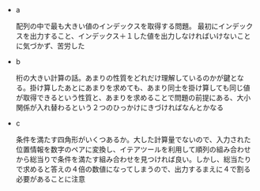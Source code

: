 - a
    
    配列の中で最も大きい値のインデックスを取得する問題。
    最初にインデックスを出力すること、インデックス＋１した値を出力しなければいけないことに気づかず、苦労した
    
- b
    
    桁の大きい計算の話。あまりの性質をどれだけ理解しているのかが鍵となる。掛け算したあとにあまりを求めても、あまり同士を掛け算しても同じ値が取得できるという性質と、あまりを求めることで問題の前提にある、大小関係が入れ替わるという２つのひっかけにきづければなんとかなる
    
- c
    
    条件を満たす四角形がいくつあるか。大した計算量でないので、入力された位置情報を数字のペアに変換し、イテアツールを利用して順列の組み合わせから総当りで条件を満たす組み合わせを見つければ良い。しかし、総当たりで求めると答えの４倍の数値になってしまうので、出力するまえに４で割る必要があることに注意
